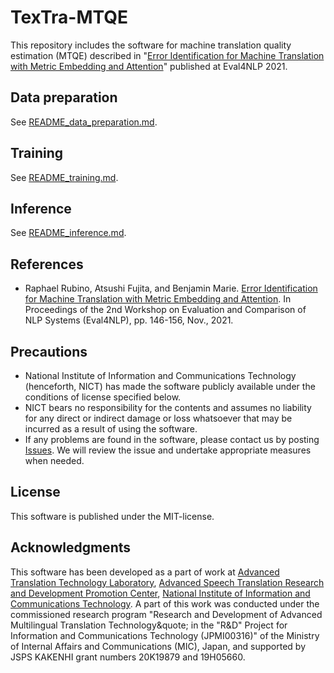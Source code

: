 # TexTra-MTQE

This repository includes the software for machine translation quality estimation (MTQE) described in "[Error Identification for Machine Translation with Metric Embedding and Attention](https://aclanthology.org/2021.eval4nlp-1.15/)" published at Eval4NLP 2021.

## Data preparation

See [README_data_preparation.md](README_data_preparation.md).

## Training

See [README_training.md](README_training.md).

## Inference

See [README_inference.md](README_inference.md).

## References

* Raphael Rubino, Atsushi Fujita, and Benjamin Marie. [Error Identification for Machine Translation with Metric Embedding and Attention](https://aclanthology.org/2021.eval4nlp-1.15/). In Proceedings of the 2nd Workshop on Evaluation and Comparison of NLP Systems (Eval4NLP), pp. 146-156, Nov., 2021.

## Precautions

* National Institute of Information and Communications Technology (henceforth, NICT) has made the software publicly available under the conditions of license specified below.
* NICT bears no responsibility for the contents and assumes no liability for any direct or indirect damage or loss whatsoever that may be incurred as a result of using the software.
* If any problems are found in the software, please contact us by posting [Issues](https://github.com/NICT-ATT/TexTra-MTQE/issues). We will review the issue and undertake appropriate measures when needed.

## License

This software is published under the MIT-license.

## Acknowledgments

This software has been developed as a part of work at [Advanced Translation Technology Laboratory](https://att-astrec.nict.go.jp/), [Advanced Speech Translation Research and Development Promotion Center](https://astrec.nict.go.jp/), [National Institute of Information and Communications Technology](https://www.nict.go.jp/en/).
A part of this work was conducted under the commissioned research program &quot;Research and Development of Advanced Multilingual Translation Technology&quote; in the &quot;R&amp;D&quot; Project for Information and Communications Technology (JPMI00316)&quot; of the Ministry of Internal Affairs and Communications (MIC), Japan, and supported by JSPS KAKENHI grant numbers 20K19879 and 19H05660.
